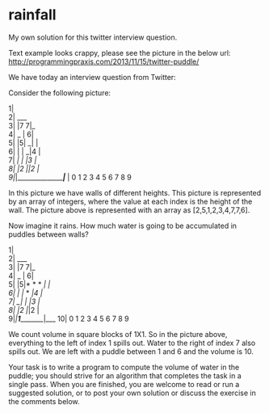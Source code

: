 rainfall
========

My own solution for this twitter interview question.

Text example looks crappy, please see the picture in the below url:
http://programmingpraxis.com/2013/11/15/twitter-puddle/

We have today an interview question from Twitter:

Consider the following picture:

  1|                      
  2|              ___     
  3|             |7 7|_   
  4|    _        |    6|   
  5|   |5|      _|     |   
  6|   | |    _|4      |   
  7|  _| |  _|3        |   
  8| |2  |_|2          |   
  9|_|_________________|___
   |  0 1 2 3 4 5 6 7 8 9   

In this picture we have walls of different heights. This picture is represented by an array of integers, where the value at each index is the height of the wall. The picture above is represented with an array as [2,5,1,2,3,4,7,7,6].

Now imagine it rains. How much water is going to be accumulated in puddles between walls?

  1|                      
  2|              ___     
  3|             |7 7|_   
  4|    _        |    6|   
  5|   |5|* * * *|     |   
  6|   | |* * *|4      |   
  7|  _| |* *|3        |   
  8| |2  |*|2          |   
  9|_|____1____________|___
 10|  0 1 2 3 4 5 6 7 8 9   
 
We count volume in square blocks of 1X1. So in the picture above, everything to the left of index 1 spills out. Water to the right of index 7 also spills out. We are left with a puddle between 1 and 6 and the volume is 10.

Your task is to write a program to compute the volume of water in the puddle; you should strive for an algorithm that completes the task in a single pass. When you are finished, you are welcome to read or run a suggested solution, or to post your own solution or discuss the exercise in the comments below.
